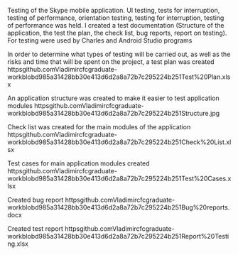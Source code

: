Testing of the Skype mobile application. UI testing, tests for interruption, testing of performance, orientation testing, testing for interruption, testing of performance was held. I created a test documentation (Structure of the application, the test the plan, the check list, bug reports, report on testing). For testing were used by Charles and Android Studio programs

In order to determine what types of testing will be carried out, as well as the risks and time that will be spent on the project, a test plan was created 
httpsgithub.comVladimircfcgraduate-workblobd985a31428bb30e413d6d2a8a72b7c295224b251Test%20Plan.xlsx

An application structure was created to make it easier to test application modules httpsgithub.comVladimircfcgraduate-workblobd985a31428bb30e413d6d2a8a72b7c295224b251Structure.jpg

Check list was created for the main modules of the application 
httpsgithub.comVladimircfcgraduate-workblobd985a31428bb30e413d6d2a8a72b7c295224b251Check%20List.xlsx

Test cases for main application modules created 
httpsgithub.comVladimircfcgraduate-workblobd985a31428bb30e413d6d2a8a72b7c295224b251Test%20Cases.xlsx

Created bug report 
httpsgithub.comVladimircfcgraduate-workblobd985a31428bb30e413d6d2a8a72b7c295224b251Bug%20reports.docx

Created test report 
httpsgithub.comVladimircfcgraduate-workblobd985a31428bb30e413d6d2a8a72b7c295224b251Report%20Testing.xlsx
